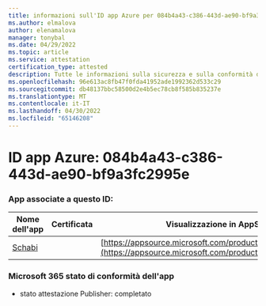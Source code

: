 ```yaml
---
title: informazioni sull'ID app Azure per 084b4a43-c386-443d-ae90-bf9a3fc2995e
ms.author: elmalova
author: elenamalova
manager: tonybal
ms.date: 04/29/2022
ms.topic: article
ms.service: attestation
certification_type: attested
description: Tutte le informazioni sulla sicurezza e sulla conformità disponibili per 084b4a43-c386-443d-ae90-bf9a3fc2995e.
ms.openlocfilehash: 96e613ac8fb47f0fda41952ade1992362d533c29
ms.sourcegitcommit: db48137bbc58500d2e4b5ec78cb8f585b835237e
ms.translationtype: MT
ms.contentlocale: it-IT
ms.lasthandoff: 04/30/2022
ms.locfileid: "65146208"
---
```

# <a name="azure-app-id-084b4a43-c386-443d-ae90-bf9a3fc2995e"></a>ID app Azure: 084b4a43-c386-443d-ae90-bf9a3fc2995e


### <a name="apps-associated-with-this-id"></a>App associate a questo ID:
| **Nome dell'app** | **Certificata** | **Visualizzazione in AppSource** |
|--------------|---------------|-----------------------|
| [Schabi](../forward/WA200003728.md) |  | [https://appsource.microsoft.com/product/office/WA200003728](https://appsource.microsoft.com/product/office/WA200003728) |

### <a name="microsoft-365-app-compliance-status"></a>Microsoft 365 stato di conformità dell'app
- stato attestazione Publisher: completato
